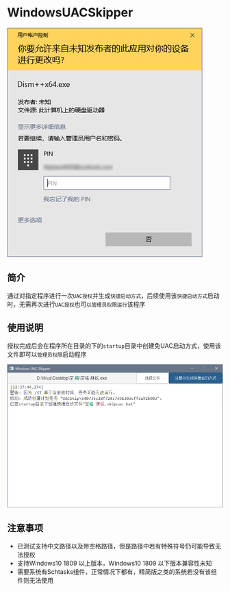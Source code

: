 # WindowsUACSkipper

![UAC](screenshots/01.png)

## 简介

通过对指定程序进行一次`UAC授权`并生成`快捷启动方式`，后续使用该`快捷启动方式`启动时，无需再次进行`UAC授权`也可`以管理员权限运行`该程序

## 使用说明

授权完成后会在程序所在目录的下的`startup`目录中创建免UAC启动方式，使用该文件即可以`管理员权限`启动程序

![使用](./screenshots/02.png)

## 注意事项

- 已测试支持中文路径以及带空格路径，但是路径中若有特殊符号仍可能导致无法授权
- 支持Windows10 1809 以上版本，Windows10 1809 以下版本兼容性未知
- 需要系统有Schtasks组件，正常情况下都有，精简版之类的系统若没有该组件则无法使用
